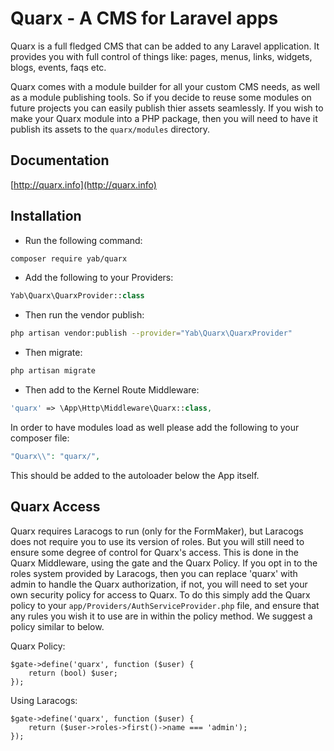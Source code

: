 # Quarx - A CMS for Laravel apps

Quarx is a full fledged CMS that can be added to any Laravel application. It provides you with full control of things like: pages, menus, links, widgets, blogs, events, faqs etc.

Quarx comes with a module builder for all your custom CMS needs, as well as a module publishing tools. So if you decide to reuse some modules on future projects you can easily publish thier assets seamlessly. If you wish to make your Quarx module into a PHP package, then you will need to have it publish its assets to the `quarx/modules` directory.

## Documentation
[http://quarx.info](http://quarx.info)

## Installation

* Run the following command:

```bash
composer require yab/quarx
```

* Add the following to your Providers:

```php
Yab\Quarx\QuarxProvider::class
```

* Then run the vendor publish:

```bash
php artisan vendor:publish --provider="Yab\Quarx\QuarxProvider"
```

* Then migrate:

```bash
php artisan migrate
```

* Then add to the Kernel Route Middleware:

```php
'quarx' => \App\Http\Middleware\Quarx::class,
```

In order to have modules load as well please add the following to your composer file:
```php
"Quarx\\": "quarx/",
```
This should be added to the autoloader below the App itself.

## Quarx Access

Quarx requires Laracogs to run (only for the FormMaker), but Laracogs does not require you to use its version of roles. But you will still need to ensure some degree of control for Quarx's access. This is done in the Quarx Middleware, using the gate and the Quarx Policy. If you opt in to the roles system provided by Laracogs, then you can replace 'quarx' with admin to handle the Quarx authorization, if not, you will need to set your own security policy for access to Quarx. To do this simply add the Quarx policy to your `app/Providers/AuthServiceProvider.php` file, and ensure that any rules you wish it to use are in within the policy method. We suggest a policy similar to below.

Quarx Policy:
```
$gate->define('quarx', function ($user) {
    return (bool) $user;
});
```

Using Laracogs:
```
$gate->define('quarx', function ($user) {
    return ($user->roles->first()->name === 'admin');
});
```
